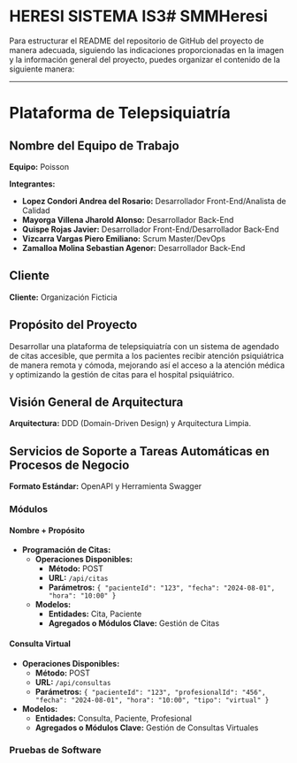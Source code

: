 # HERESI SISTEMA IS3# SMMHeresi
Para estructurar el README del repositorio de GitHub del proyecto de manera adecuada, siguiendo las indicaciones proporcionadas en la imagen y la información general del proyecto, puedes organizar el contenido de la siguiente manera:

---

# Plataforma de Telepsiquiatría

## Nombre del Equipo de Trabajo

**Equipo:** Poisson

**Integrantes:**
- **Lopez Condori Andrea del Rosario:** Desarrollador Front-End/Analista de Calidad
- **Mayorga Villena Jharold Alonso:** Desarrollador Back-End
- **Quispe Rojas Javier:** Desarrollador Front-End/Desarrollador Back-End
- **Vizcarra Vargas Piero Emiliano:** Scrum Master/DevOps
- **Zamalloa Molina Sebastian Agenor:** Desarrollador Back-End

## Cliente

**Cliente:** Organización Ficticia

## Propósito del Proyecto

Desarrollar una plataforma de telepsiquiatría con un sistema de agendado de citas accesible, que permita a los pacientes recibir atención psiquiátrica de manera remota y cómoda, mejorando así el acceso a la atención médica y optimizando la gestión de citas para el hospital psiquiátrico.

## Visión General de Arquitectura

**Arquitectura:** DDD (Domain-Driven Design) y Arquitectura Limpia.

## Servicios de Soporte a Tareas Automáticas en Procesos de Negocio

**Formato Estándar:** OpenAPI y Herramienta Swagger

### Módulos

#### Nombre + Propósito

- **Programación de Citas:**
  - **Operaciones Disponibles:**
    - **Método:** POST
    - **URL:** `/api/citas`
    - **Parámetros:** `{ "pacienteId": "123", "fecha": "2024-08-01", "hora": "10:00" }`
  - **Modelos:**
    - **Entidades:** Cita, Paciente
    - **Agregados o Módulos Clave:** Gestión de Citas

#### Consulta Virtual

- **Operaciones Disponibles:**
  - **Método:** POST
  - **URL:** `/api/consultas`
  - **Parámetros:** `{ "pacienteId": "123", "profesionalId": "456", "fecha": "2024-08-01", "hora": "10:00", "tipo": "virtual" }`
- **Modelos:**
  - **Entidades:** Consulta, Paciente, Profesional
  - **Agregados o Módulos Clave:** Gestión de Consultas Virtuales

### Pruebas de Software

